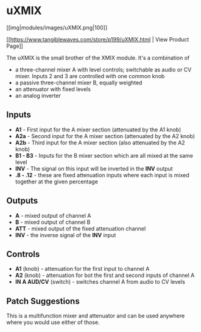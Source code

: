 # uXMIX

[[img|modules/images/uXMIX.png|100]]

[[https://www.tangiblewaves.com/store/p199/uXMIX.html | View Product Page]]

The uXMIX is the small brother of the XMIX module. It's a combination of
* a three-channel mixer A with level controls; switchable as audio or CV mixer. Inputs 2 and 3 are controlled with one common knob
* a passive three-channel mixer B, equally weighted
* an attenuator with fixed levels
* an analog inverter

## Inputs
* **A1** - First input for the A mixer section (attenuated by the A1 knob)
* **A2a** - Second input for the A mixer section (attenuated by the A2 knob)
* **A2b** - Third input for the A mixer section (also attenuated by the A2 knob)
* **B1 - B3** - Inputs for the B mixer section which are all mixed at the same level
* **INV** - The signal on this input will be inverted in the **INV** output
* **.8 - .12** - these are fixed attenuation inputs where each input is mixed together at the given percentage

## Outputs
* **A** - mixed output of channel A
* **B** - mixed output of channel B
* **ATT** - mixed output of the fixed attenuation channel
* **INV** - the inverse signal of the **INV** input

## Controls
* **A1** (knob) - attenuation for the first input to channel A
* **A2** (knob) - attenuation for bot the first and second inputs of channel A
* **IN A AUD/CV** (switch) - switches channel A from audio to CV levels

## Patch Suggestions
This is a multifunction mixer and attenuator and can be used anywhere where you would use either of those.